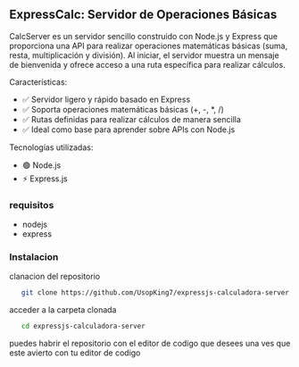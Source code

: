 ## ExpressCalc: Servidor de Operaciones Básicas

CalcServer es un servidor sencillo construido con Node.js y Express que proporciona una API para realizar operaciones matemáticas básicas (suma, resta, multiplicación y división). Al iniciar, el servidor muestra un mensaje de bienvenida y ofrece acceso a una ruta específica para realizar cálculos.

Características:
- ✅ Servidor ligero y rápido basado en Express
- ✅ Soporta operaciones matemáticas básicas (+, -, *, /)
- ✅ Rutas definidas para realizar cálculos de manera sencilla
- ✅ Ideal como base para aprender sobre APIs con Node.js

Tecnologías utilizadas:
- 🟢 Node.js
- ⚡ Express.js

### requisitos
- nodejs
- express
### Instalacion
clanacion del repositorio
```bash
   git clone https://github.com/UsopKing7/expressjs-calculadora-server.git
```

acceder a la carpeta clonada

```bash
   cd expressjs-calculadora-server
```
puedes habrir el repositorio con el editor de codigo que desees
una ves que este avierto con tu editor de codigo


